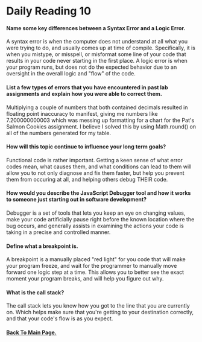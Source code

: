# Daily Reading 10



#### Name some key differences between a Syntax Error and a Logic Error.
A syntax error is when the computer does not understand at all what you were trying to do, and usually comes up at time of compile. Specifically, it is when you mistype, or misspell, or misformat some line of your code that results in your code never starting in the first place. A logic error is when your program runs, but does not do the expected behavior due to an oversight in the overall logic and "flow" of the code.

#### List a few types of errors that you have encountered in past lab assignments and explain how you were able to correct them.
Multiplying a couple of numbers that both contained decimals resulted in floating point inaccuracy to manifest, giving me numbers like 7.200000000003 which was messing up formatting for a chart for the Pat's Salmon Cookies assignment. I believe I solved this by using Math.round() on all of the numbers generated for my table.

#### How will this topic continue to influence your long term goals?
Functional code is rather important. Getting a keen sense of what error codes mean, what causes them, and what conditions can lead to them will allow you to not only diagnose and fix them faster, but help you prevent them from occuring at all, and helping others debug THEIR code.


#### How would you describe the JavaScript Debugger tool and how it works to someone just starting out in software development?
Debugger is a set of tools that lets you keep an eye on changing values, make your code artificially pause right before the known location where the bug occurs, and generally assists in examining the actions your code is taking in a precise and controlled manner.

#### Define what a breakpoint is.
A breakpoint is a manually placed "red light" for you code that will make your program freeze, and wait for the programmer to manually move forward one logic step at a time. This allows you to better see the exact moment your program breaks, and will help you figure out why.

#### What is the call stack?
The call stack lets you know how you got to the line that you are currently on. Which helps make sure that you're getting to your destination correctly, and that your code's flow is as you expect.



#### [Back To Main Page.](https://colorinvert.github.io/reading-notes/)